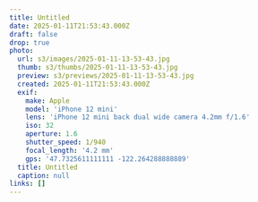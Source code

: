 ```yaml
---
title: Untitled
date: 2025-01-11T21:53:43.000Z
draft: false
drop: true
photo:
  url: s3/images/2025-01-11-13-53-43.jpg
  thumb: s3/thumbs/2025-01-11-13-53-43.jpg
  preview: s3/previews/2025-01-11-13-53-43.jpg
  created: 2025-01-11T21:53:43.000Z
  exif:
    make: Apple
    model: 'iPhone 12 mini'
    lens: 'iPhone 12 mini back dual wide camera 4.2mm f/1.6'
    iso: 32
    aperture: 1.6
    shutter_speed: 1/940
    focal_length: '4.2 mm'
    gps: '47.7325611111111 -122.264288888889'
  title: Untitled
  caption: null
links: []
---
```


